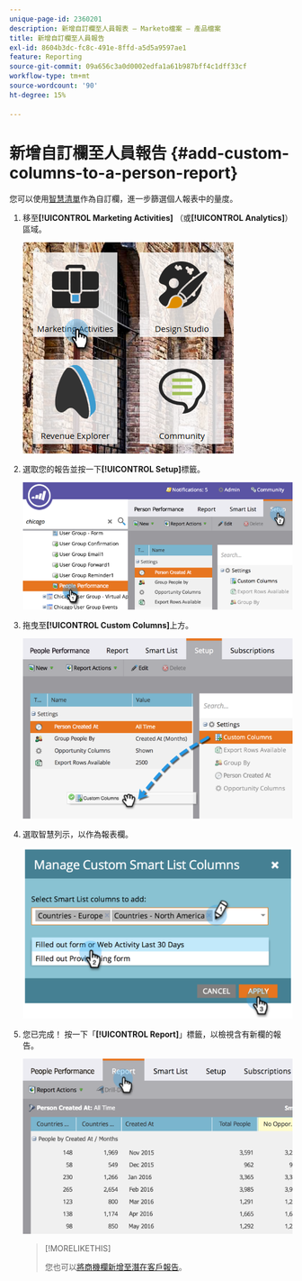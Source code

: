 ```yaml
---
unique-page-id: 2360201
description: 新增自訂欄至人員報表 — Marketo檔案 — 產品檔案
title: 新增自訂欄至人員報告
exl-id: 8604b3dc-fc8c-491e-8ffd-a5d5a9597ae1
feature: Reporting
source-git-commit: 09a656c3a0d0002edfa1a61b987bff4c1dff33cf
workflow-type: tm+mt
source-wordcount: '90'
ht-degree: 15%

---
```


# 新增自訂欄至人員報告 {#add-custom-columns-to-a-person-report}

您可以使用[智慧清單](/help/marketo/product-docs/core-marketo-concepts/smart-lists-and-static-lists/understanding-smart-lists.md)作為自訂欄，進一步篩選個人報表中的量度。

1. 移至&#x200B;**[!UICONTROL Marketing Activities]** （或&#x200B;**[!UICONTROL Analytics]**）區域。

   ![](assets/ma-1.png)

1. 選取您的報告並按一下&#x200B;**[!UICONTROL Setup]**&#x200B;標籤。

   ![](assets/two-1.png)

1. 拖曳至&#x200B;**[!UICONTROL Custom Columns]**&#x200B;上方。

   ![](assets/three-1.png)

1. 選取智慧列示，以作為報表欄。

   ![](assets/image2014-9-16-16-3a39-3a34.png)

1. 您已完成！ 按一下「**[!UICONTROL Report]**」標籤，以檢視含有新欄的報告。

   ![](assets/five-1.png)

   >[!MORELIKETHIS]
   >
   >您也可以[將商機欄新增至潛在客戶報告](/help/marketo/product-docs/reporting/basic-reporting/editing-reports/add-opportunity-columns-to-a-lead-report.md)。
